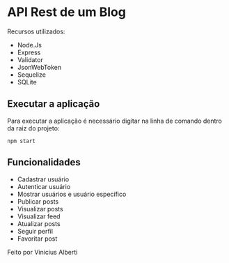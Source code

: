 # API Rest de um Blog

Recursos utilizados:

- Node.Js
- Express
- Validator
- JsonWebToken
- Sequelize
- SQLite


## Executar a aplicação

Para executar a aplicação é necessário digitar na linha de comando dentro da raiz do projeto:

```
npm start
```

## Funcionalidades

- Cadastrar usuário
- Autenticar usuário
- Mostrar usuários e usuário específico
- Publicar posts
- Visualizar posts
- Visualizar feed
- Atualizar posts
- Seguir perfil
- Favoritar post


Feito por Vinicius Alberti

